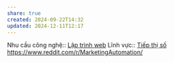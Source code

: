 ```yaml
---
share: true
created: 2024-09-22T14:32
updated: 2024-12-11T12:17
---
```

Nhu cầu công nghệ::  [Lập trình web](../../L%C4%A9nh%20v%E1%BB%B1c/L%E1%BA%ADp%20tr%C3%ACnh%20web.md)
Lĩnh vực:: [Tiếp thị số](../../L%C4%A9nh%20v%E1%BB%B1c/Ti%E1%BA%BFp%20th%E1%BB%8B%20s%E1%BB%91/index.md)
https://www.reddit.com/r/MarketingAutomation/